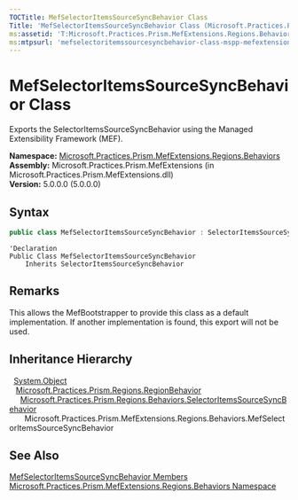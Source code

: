 ```yaml
---
TOCTitle: MefSelectorItemsSourceSyncBehavior Class
Title: 'MefSelectorItemsSourceSyncBehavior Class (Microsoft.Practices.Prism.MefExtensions.Regions.Behaviors)'
ms:assetid: 'T:Microsoft.Practices.Prism.MefExtensions.Regions.Behaviors.MefSelectorItemsSourceSyncBehavior'
ms:mtpsurl: 'mefselectoritemssourcesyncbehavior-class-mspp-mefextensions-regions-behaviors.md'
---
```


# MefSelectorItemsSourceSyncBehavior Class

Exports the SelectorItemsSourceSyncBehavior using the Managed Extensibility Framework (MEF).

**Namespace:** [Microsoft.Practices.Prism.MefExtensions.Regions.Behaviors](/patterns-practices/reference/mspp-mefextensions-regions-behaviors-namespace)  
**Assembly:** Microsoft.Practices.Prism.MefExtensions (in Microsoft.Practices.Prism.MefExtensions.dll)  
**Version:** 5.0.0.0 (5.0.0.0)

## Syntax

```C#
public class MefSelectorItemsSourceSyncBehavior : SelectorItemsSourceSyncBehavior
```

```VB
'Declaration
Public Class MefSelectorItemsSourceSyncBehavior
	Inherits SelectorItemsSourceSyncBehavior
```

## Remarks

 This allows the MefBootstrapper to provide this class as a default implementation. If another implementation is found, this export will not be used.

## Inheritance Hierarchy

&nbsp;&nbsp;[System.Object](http://msdn.microsoft.com/en-us/library/e5kfa45b)  
&nbsp;&nbsp;&nbsp;[Microsoft.Practices.Prism.Regions.RegionBehavior](/patterns-practices/reference/regionbehavior-class-mspp-regions)  
&nbsp;&nbsp;&nbsp;&nbsp;&nbsp;[Microsoft.Practices.Prism.Regions.Behaviors.SelectorItemsSourceSyncBehavior](/patterns-practices/reference/selectoritemssourcesyncbehavior-class-mspp-regions-behaviors)  
&nbsp;&nbsp;&nbsp;&nbsp;&nbsp;&nbsp;&nbsp;Microsoft.Practices.Prism.MefExtensions.Regions.Behaviors.MefSelectorItemsSourceSyncBehavior

## See Also

[MefSelectorItemsSourceSyncBehavior Members](/patterns-practices/reference/mefselectoritemssourcesyncbehavior-members-mspp-mefextensions-regions-behaviors)  
[Microsoft.Practices.Prism.MefExtensions.Regions.Behaviors Namespace](/patterns-practices/reference/mspp-mefextensions-regions-behaviors-namespace)